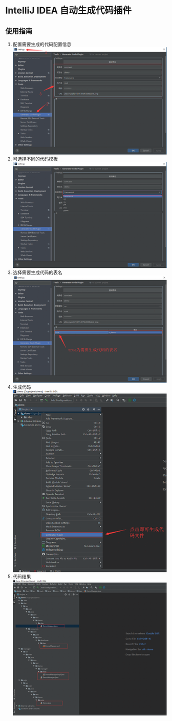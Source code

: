 # IntelliJ IDEA 自动生成代码插件

## 使用指南
1. 配置需要生成的代码配置信息
[![配置信息](./resources/imgs/1.png)](配置信息)
2. 可选择不同的代码模板
[![模板信息](./resources/imgs/2.png)](模板信息)
3. 选择需要生成代码的表名
[![表名信息](./resources/imgs/3.png)](表名信息)
4. 生成代码
[![生成代码](./resources/imgs/4.png)](生成代码)
5. 代码结果
[![代码结果](./resources/imgs/5.png)](代码结果)
